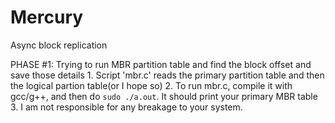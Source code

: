 # Mercury

Async block replication

PHASE #1:	Trying to run MBR partition table and find the block offset and save those details
	1. Script 'mbr.c' reads the primary partition table and then the logical partion table(or I hope so)
	2. To run mbr.c, compile it with gcc/g++, and then do `sudo ./a.out`. It should print your primary MBR table
	3. I am not responsible for any breakage to your system.

